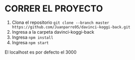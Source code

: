 # CORRER EL PROYECTO

1. Clona el repositorio ``` git clone --branch master https://github.com/Juanparro95/davinci-koggi-back.git ```
2. Ingresa a la carpeta davinci-koggi-back
3. Ingresa  ``` npm install ```
4. Ingresa  ``` npm start ```

El localhost es por defecto el 3000